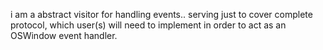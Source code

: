 i am a abstract visitor for handling events.. serving just to cover complete protocol, which user(s) will need to implement in order to act as an OSWindow event handler.